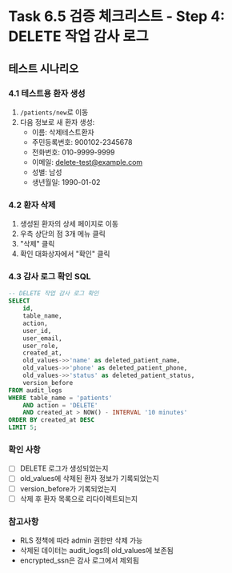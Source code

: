 # Task 6.5 검증 체크리스트 - Step 4: DELETE 작업 감사 로그

## 테스트 시나리오

### 4.1 테스트용 환자 생성
1. `/patients/new`로 이동
2. 다음 정보로 새 환자 생성:
   - 이름: 삭제테스트환자
   - 주민등록번호: 900102-2345678
   - 전화번호: 010-9999-9999
   - 이메일: delete-test@example.com
   - 성별: 남성
   - 생년월일: 1990-01-02

### 4.2 환자 삭제
1. 생성된 환자의 상세 페이지로 이동
2. 우측 상단의 점 3개 메뉴 클릭
3. "삭제" 클릭
4. 확인 대화상자에서 "확인" 클릭

### 4.3 감사 로그 확인 SQL
```sql
-- DELETE 작업 감사 로그 확인
SELECT 
    id,
    table_name,
    action,
    user_id,
    user_email,
    user_role,
    created_at,
    old_values->>'name' as deleted_patient_name,
    old_values->>'phone' as deleted_patient_phone,
    old_values->>'status' as deleted_patient_status,
    version_before
FROM audit_logs
WHERE table_name = 'patients'
    AND action = 'DELETE'
    AND created_at > NOW() - INTERVAL '10 minutes'
ORDER BY created_at DESC
LIMIT 5;
```

### 확인 사항
- [ ] DELETE 로그가 생성되었는지
- [ ] old_values에 삭제된 환자 정보가 기록되었는지
- [ ] version_before가 기록되었는지
- [ ] 삭제 후 환자 목록으로 리다이렉트되는지

### 참고사항
- RLS 정책에 따라 admin 권한만 삭제 가능
- 삭제된 데이터는 audit_logs의 old_values에 보존됨
- encrypted_ssn은 감사 로그에서 제외됨